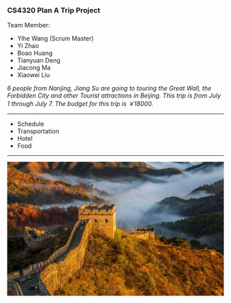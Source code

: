 ### CS4320 Plan A Trip Project

Team Member:
 - Yihe Wang (Scrum Master)
 - Yi Zhao
 - Boao Huang
 - Tianyuan Deng
 - Jiacong Ma
 - Xiaowei Liu
 
*6 people from Nanjing, Jiang Su are going to touring the Great Wall, the Forbidden City and other Tourist attractions in Beijing. This trip is from July 1 through July 7. The budget for this trip is ￥18000.*
***

 - Schedule
 - Transportation
 - Hotel
 - Food
 ***
![enter image description here](https://raw.githubusercontent.com/YiheWang/CS4320PlanTripProject/master/The%20Great%20Wall.jpg)
